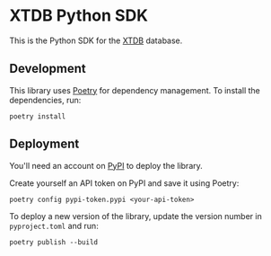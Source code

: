 # XTDB Python SDK

This is the Python SDK for the [XTDB](https://xtdb.com) database.

## Development

This library uses [Poetry](https://python-poetry.org/) for dependency management. 
To install the dependencies, run:

```shell
poetry install
```

## Deployment

You'll need an account on [PyPI](https://pypi.org) to deploy the library.

Create yourself an API token on PyPI and save it using Poetry:

```shell
poetry config pypi-token.pypi <your-api-token>
```

To deploy a new version of the library, update the version number in `pyproject.toml` and run:

```shell
poetry publish --build
```